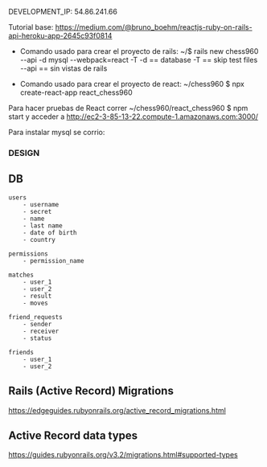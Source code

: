 DEVELOPMENT_IP: 54.86.241.66


Tutorial base:
https://medium.com/@bruno_boehm/reactjs-ruby-on-rails-api-heroku-app-2645c93f0814

- Comando usado para crear el proyecto de rails:
    ~/$ rails new chess960 --api  -d mysql --webpack=react -T
        -d == database
        -T == skip test files
        --api == sin vistas de rails
    
- Comando usado para crear el proyecto de react:
    ~/chess960 $ npx create-react-app react_chess960




Para hacer pruebas de React correr
 ~/chess960/react_chess960 $ npm start
y acceder a 
http://ec2-3-85-13-22.compute-1.amazonaws.com:3000/



Para instalar mysql se corrio:


### DESIGN

## DB
    
    users
        - username
        - secret
        - name
        - last name
        - date of birth
        - country
        
    permissions
        - permission_name
        
    matches
        - user_1
        - user_2
        - result
        - moves
        
    friend_requests
        - sender
        - receiver
        - status
        
    friends
        - user_1
        - user_2
        

## Rails (Active Record) Migrations
https://edgeguides.rubyonrails.org/active_record_migrations.html

## Active Record data types
https://guides.rubyonrails.org/v3.2/migrations.html#supported-types